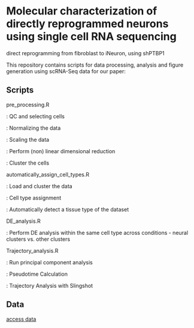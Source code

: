 # Molecular characterization of directly reprogrammed neurons using single cell RNA sequencing

direct reprogramming from fibroblast to iNeuron, using shPTBP1

This repository contains scripts for data processing, analysis and figure generation using scRNA-Seq data for our paper:

## Scripts

pre_processing.R

:   QC and selecting cells

:   Normalizing the data

:   Scaling the data

:   Perform (non) linear dimensional reduction

:   Cluster the cells

automatically_assign_cell_types.R

:   Load and cluster the data

:   Cell type assignment

:   Automatically detect a tissue type of the dataset

DE_analysis.R

:   Perform DE analysis within the same cell type across conditions - neural clusters vs. other clusters

Trajectory_analysis.R

:   Run principal component analysis

:   Pseudotime Calculation

:   Trajectory Analysis with Slingshot

## Data

[access data](https://drive.google.com/drive/folders/11PFSiti3EtbPt2UwwIpIlMXDQNfXhRNq)
